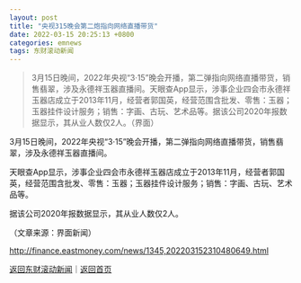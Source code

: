 ```yaml
---
layout: post
title: "央视315晚会第二炮指向网络直播带货"
date: 2022-03-15 20:25:13 +0800
categories: emnews
tags: 东财滚动新闻
---
```

> 3月15日晚间，2022年央视“3·15”晚会开播，第二弹指向网络直播带货，销售翡翠，涉及永德祥玉器直播间。天眼查App显示，涉事企业四会市永德祥玉器店成立于2013年11月，经营者郭国英，经营范围含批发、零售：玉器；玉器挂件设计服务；销售：字画、古玩、艺术品等。据该公司2020年报数据显示，其从业人数仅2人。（界面）

<p>3月15日晚间，2022年央视“3·15”晚会开播，第二弹指向网络直播带货，销售翡翠，涉及永德祥玉器直播间。</p><p>天眼查App显示，涉事企业四会市永德祥玉器店成立于2013年11月，经营者郭国英，经营范围含批发、零售：玉器；玉器挂件设计服务；销售：字画、古玩、艺术品等。</p><p>据该公司2020年报数据显示，其从业人数仅2人。</p><p class="em_media">（文章来源：界面新闻）</p>

<http://finance.eastmoney.com/news/1345,202203152310480649.html>

[返回东财滚动新闻](//finews.withounder.com/emnews/)｜[返回首页](//finews.withounder.com/)